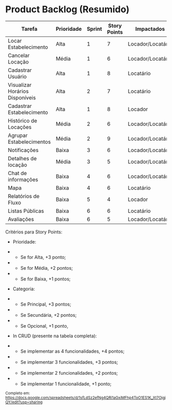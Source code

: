 # Product Backlog (Resumido)

| Tarefa | Prioridade | Sprint | Story Points | Impactados | Categoria |
| -----  | --------   | ------ | ------------ | ---------- | --------- |
| Locar Estabelecimento | Alta | 1 | 7 | Locador/Locatário | Principal |
| Cancelar Locação | Média | 1 | 6 | Locador/Locatário | Principal |
| Cadastrar Usuário | Alta | 1 | 8 | Locatário | Principal |
| Visualizar Horários Disponíveis | Alta | 2 | 7 | Locatário | Principal |
| Cadastrar Estabelecimento | Alta | 1 | 8 | Locador | Principal |
| Histórico de Locações | Média | 2 | 6 | Locador/Locatário | Principal |
| Agrupar Estabelecimentos | Média | 2 | 9 | Locador/Locatário | Principal |
| Notificações | Baixa | 3 | 6 | Locador/Locatário | Secundária |
| Detalhes de locação | Média | 3 | 5 | Locador/Locatário | Secundária |
| Chat de informações | Baixa | 4 | 6 | Locador/Locatário | Opcional |
| Mapa | Baixa | 4 | 6 | Locatário | Secundária |
| Relatórios de Fluxo | Baixa | 5 | 4 | Locador | Secundário |
| Listas Públicas | Baixa | 6 | 6 | Locatário | Secundário |
| Avaliações | Baixa | 6 | 5 | Locador/Locatário | Opcional |

Critérios para Story Points:
- Prioridade:
- - Se for Alta, +3 ponto;
- - Se for Média, +2 pontos;
- - Se for Baixa, +1 pontos;

- Categoria:
- - Se Principal, +3 pontos;
- - Se Secundária, +2 pontos;
- - Se Opcional, +1 ponto,

- In CRUD (presente na tabela completa):
- - Se implementar as 4 funcionalidades, +4 pontos;
- - Se implementar 3 funcionalidades, +3 pontos;
- - Se implementar 2 funcionalidades, +2 pontos;
- - Se implementar 1 funcionalidade, +1 ponto;

<sub>Completo em: https://docs.google.com/spreadsheets/d/1sfLdSz2efNg4QRi1aGxiMFhp4ToO1ES1K_Xt7OjgjQY/edit?usp=sharing</sub>
